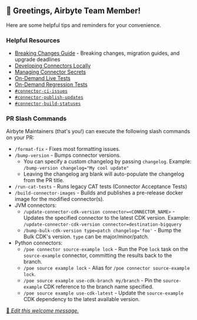 ## 👋 Greetings, Airbyte Team Member!

Here are some helpful tips and reminders for your convenience.

### Helpful Resources

- [Breaking Changes Guide](https://docs.airbyte.com/platform/connector-development/connector-breaking-changes) - Breaking changes, migration guides, and upgrade deadlines
- [Developing Connectors Locally](https://docs.airbyte.com/platform/connector-development/local-connector-development)
- [Managing Connector Secrets](https://docs.airbyte.com/platform/connector-development/local-connector-development#managing-connector-secrets)
- [On-Demand Live Tests](https://github.com/airbytehq/airbyte/actions/workflows/live_tests.yml)
- [On-Demand Regression Tests](https://github.com/airbytehq/airbyte/actions/workflows/regression_tests.yml)
- [`#connector-ci-issues`](https://airbytehq-team.slack.com/archives/C05KSGM8MNC)
- [`#connector-publish-updates`](https://airbytehq-team.slack.com/archives/C056HGD1QSW)
- [`#connector-build-statuses`](https://airbytehq-team.slack.com/archives/C02TYE9QL9M)

### PR Slash Commands

Airbyte Maintainers (that's you!) can execute the following slash commands on your PR:

- `/format-fix` - Fixes most formatting issues.
- `/bump-version` - Bumps connector versions.
  - You can specify a custom changelog by passing `changelog`. Example: `/bump-version changelog="My cool update"`
  - Leaving the changelog arg blank will auto-populate the changelog from the PR title.
- `/run-cat-tests` - Runs legacy CAT tests (Connector Acceptance Tests)
- `/build-connector-images` - Builds and publishes a pre-release docker image for the modified connector(s).
- JVM connectors:
  - `/update-connector-cdk-version connector=<CONNECTOR_NAME>` - Updates the specified connector to the latest CDK version.
    Example: `/update-connector-cdk-version connector=destination-bigquery`
  - `/bump-bulk-cdk-version type=patch changelog='foo'` - Bump the Bulk CDK's version. `type` can be major/minor/patch.
- Python connectors:
  - `/poe connector source-example lock` - Run the Poe `lock` task on the `source-example` connector, committing the results back to the branch.
  - `/poe source example lock` - Alias for `/poe connector source-example lock`.
  - `/poe source example use-cdk-branch my/branch` - Pin the `source-example` CDK reference to the branch name specified.
  - `/poe source example use-cdk-latest` - Update the `source-example` CDK dependency to the latest available version.

[📝 _Edit this welcome message._](https://github.com/airbytehq/airbyte/blob/master/.github/pr-welcome-internal.md)
